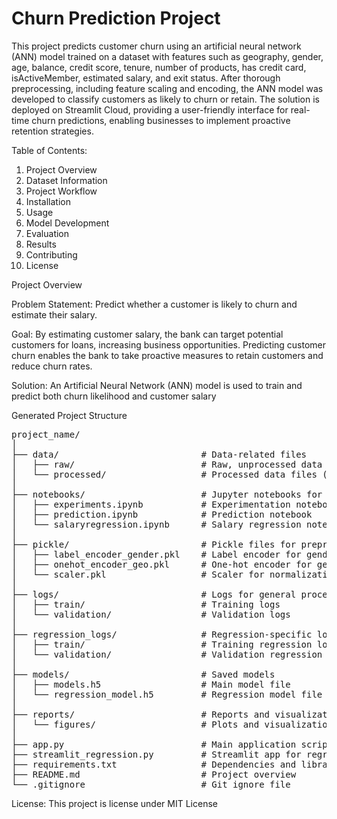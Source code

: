 # Churn Prediction Project
This project predicts customer churn using an artificial neural network (ANN) model trained on a dataset with features such as geography, gender, age, balance, credit score, tenure, number of products, has credit card, isActiveMember, estimated salary, and exit status. After thorough preprocessing, including feature scaling and encoding, the ANN model was developed to classify customers as likely to churn or retain. The solution is deployed on Streamlit Cloud, providing a user-friendly interface for real-time churn predictions, enabling businesses to implement proactive retention strategies.

Table of Contents:
1. Project Overview <br>
2. Dataset Information <br>
3. Project Workflow <br>
4. Installation <br>
5. Usage <br>
6. Model Development <br>
7. Evaluation <br>
8. Results <br>
9. Contributing <br>
10. License <be>

Project Overview

Problem Statement:
Predict whether a customer is likely to churn and estimate their salary.

Goal:
By estimating customer salary, the bank can target potential customers for loans, increasing business opportunities. Predicting customer churn enables the bank to take proactive measures to retain customers and reduce churn rates.

Solution:
An Artificial Neural Network (ANN) model is used to train and predict both churn likelihood and customer salary



Generated Project Structure
<pre>
project_name/
│
├── data/                           # Data-related files
│   ├── raw/                        # Raw, unprocessed data files
│   └── processed/                  # Processed data files (if applicable in the future)
│
├── notebooks/                      # Jupyter notebooks for EDA and experimentation
│   ├── experiments.ipynb           # Experimentation notebook
│   ├── prediction.ipynb            # Prediction notebook
│   └── salaryregression.ipynb      # Salary regression notebook
│
├── pickle/                         # Pickle files for preprocessing
│   ├── label_encoder_gender.pkl    # Label encoder for gender
│   ├── onehot_encoder_geo.pkl      # One-hot encoder for geographical data
│   └── scaler.pkl                  # Scaler for normalization
│
├── logs/                           # Logs for general processes
│   ├── train/                      # Training logs
│   └── validation/                 # Validation logs
│
├── regression_logs/                # Regression-specific logs
│   ├── train/                      # Training regression logs
│   └── validation/                 # Validation regression logs
│
├── models/                         # Saved models
│   ├── models.h5                   # Main model file
│   └── regression_model.h5         # Regression model file
│
├── reports/                        # Reports and visualizations
│   └── figures/                    # Plots and visualizations
│
├── app.py                          # Main application script
├── streamlit_regression.py         # Streamlit app for regression model
├── requirements.txt                # Dependencies and libraries
├── README.md                       # Project overview
└── .gitignore                      # Git ignore file
</pre>


License: This project is license under MIT License
